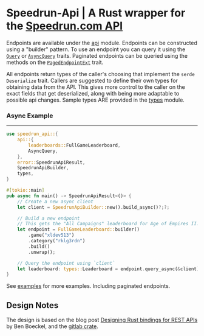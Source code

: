 Speedrun-Api | A Rust wrapper for the [Speedrun.com API](https://github.com/speedruncomorg/api)
===============================================================================================

Endpoints are available under the [api](src/api.rs) module. Endpoints can be
constructed using a "builder" pattern. To use an endpoint you can query it
using the [`Query`](src/api/query.rs) or [`AsyncQuery`](src/api/query.rs)
traits. Paginated endpoints can be queried using the methods on the 
[`PagedEndpointExt`](src/api/pagination.rs) trait.

All endpoints return types of the caller's choosing that implement the `serde`
`Deserialize` trait. Callers are suggested to define their own types for
obtaining data from the API. This gives more control to the caller on the
exact fields that get deserialized, along with being more adaptable to possible
api changes. Sample types ARE provided in the [types](src/types.rs) module.

### Async Example
-----------------

```rust ,norun
use speedrun_api::{
    api::{
        leaderboards::FullGameLeaderboard,
        AsyncQuery,
    },
    error::SpeedrunApiResult,
    SpeedrunApiBuilder,
    types,
}

#[tokio::main]
pub async fn main() -> SpeedrunApiResult<()> {
    // Create a new async client
    let client = SpeedrunApiBuilder::new().build_async()?;?;

    // Build a new endpoint
    // This gets the "All Campaigns" leaderboard for Age of Empires II.
    let endpoint = FullGameLeaderboard::builder()
        .game("xldev513")
        .category("rklg3rdn")
        .build()
        .unwrap();

    // Query the endpoint using `client`
    let leaderboard: types::Leaderboard = endpoint.query_async(&client).await?;
}
```

See [examples](./examples) for more examples. Including paginated endpoints.

## Design Notes

The design is based on the blog post [Designing Rust bindings for REST APIs](https://plume.benboeckel.net/~/JustAnotherBlog/designing-rust-bindings-for-rest-ap-is)
by Ben Boeckel, and the [gitlab crate](https://gitlab.kitware.com/utils/rust-gitlab).
